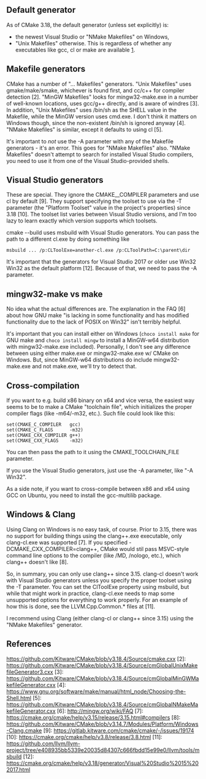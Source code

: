Default generator
-----------------

As of CMake 3.18, the default generator (unless set explicitly) is:
  * the newest Visual Studio or "NMake Makefiles" on Windows,
  * "Unix Makefiles" otherwise.
This is regardless of whether any executables like gcc, cl or make are
available [1].

Makefile generators
-------------------

CMake has a number of "... Makefiles" generators.  "Unix Makefiles" uses
gmake/make/smake, whichever is found first, and cc/c++ for compiler
detection [2].  "MinGW Makefiles" looks for mingw32-make.exe in a number of
well-known locations, uses gcc/g++ directly, and is aware of windres [3].  In
addition, "Unix Makefiles" uses /bin/sh as the SHELL value in the Makefile,
while the MinGW version uses cmd.exe.  I don't think it matters on Windows
though, since the non-existent /bin/sh is ignored anyway [4].  "NMake
Makefiles" is similar, except it defaults to using cl [5].

It's important to _not_ use the -A parameter with any of the Makefile
generators - it's an error.  This goes for "NMake Makefiles" also.  "NMake
Makefiles" doesn't attempt to search for installed Visual Studio compilers,
you need to use it from one of the Visual Studio-provided shells.

Visual Studio generators
------------------------

These are special.  They ignore the CMAKE_<LANG>_COMPILER parameters and use
cl by default [9].  They support specifying the toolset to use via the -T
parameter (the "Platform Toolset" value in the project's properties) since
3.18 [10].  The toolset list varies between Visual Studio versions, and I'm
too lazy to learn exactly which version supports which toolsets.

cmake --build uses msbuild with Visual Studio generators.  You can pass the
path to a different cl.exe by doing something like

    msbuild ... /p:CLToolExe=another-cl.exe /p:CLToolPath=C:\parent\dir

It's important that the generators for Visual Studio 2017 or older use Win32
Win32 as the default platform [12].  Because of that, we need to pass the -A
parameter.

mingw32-make vs make
--------------------

No idea what the actual differences are.  The explanation in the FAQ [6]
about how GNU make "is lacking in some functionality and has modified
functionality due to the lack of POSIX on Win32" isn't terribly helpful.

It's important that you can install either on Windows (`choco install make`
for GNU make and `choco install mingw` to install a MinGW-w64 distribution
with mingw32-make.exe included).  Personally, I don't see any difference
between using either make.exe or mingw32-make.exe w/ CMake on Windows.  But,
since MinGW-w64 distributions do include mingw32-make.exe and not make.exe,
we'll try to detect that.

Cross-compilation
-----------------

If you want to e.g. build x86 binary on x64 and vice versa, the easiest way
seems to be to make a CMake "toolchain file", which initializes the proper
compiler flags (like -m64/-m32, etc.).  Such file could look like this:

    set(CMAKE_C_COMPILER   gcc)
    set(CMAKE_C_FLAGS      -m32)
    set(CMAKE_CXX_COMPILER g++)
    set(CMAKE_CXX_FLAGS    -m32)

You can then pass the path to it using the CMAKE_TOOLCHAIN_FILE parameter.

If you use the Visual Studio generators, just use the -A parameter, like "-A
Win32".

As a side note, if you want to cross-compile between x86 and x64 using GCC on
Ubuntu, you need to install the gcc-multilib package.

Windows & Clang
---------------

Using Clang on Windows is no easy task, of course.  Prior to 3.15, there was
no support for building things using the clang++.exe executable, only
clang-cl.exe was supported [7].  If you specified -DCMAKE_CXX_COMPILER=clang++,
CMake would stil pass MSVC-style command line options to the compiler (like
/MD, /nologo, etc.), which clang++ doesn't like [8].

So, in summary, you can only use clang++ since 3.15.  clang-cl doesn't work
with Visual Studio generators unless you specify the proper toolset using the
-T parameter.  You can set the ClToolExe property using msbuild, but while
that might work in practice, clang-cl.exe needs to map some unsupported
options for everything to work properly.  For an example of how this is done,
see the LLVM.Cpp.Common.* files at [11].

I recommend using Clang (either clang-cl or clang++ since 3.15) using the
"NMake Makefiles" generator.

References
----------

[1]: cmake::EvaluateDefaultGlobalGenerator
     https://github.com/Kitware/CMake/blob/v3.18.4/Source/cmake.cxx
[2]: https://github.com/Kitware/CMake/blob/v3.18.4/Source/cmGlobalUnixMakefileGenerator3.cxx
[3]: https://github.com/Kitware/CMake/blob/v3.18.4/Source/cmGlobalMinGWMakefileGenerator.cxx
[4]: https://www.gnu.org/software/make/manual/html_node/Choosing-the-Shell.html
[5]: https://github.com/Kitware/CMake/blob/v3.18.4/Source/cmGlobalNMakeMakefileGenerator.cxx
[6]: http://mingw.org/wiki/FAQ
[7]: https://cmake.org/cmake/help/v3.15/release/3.15.html#compilers
[8]: https://github.com/Kitware/CMake/blob/v3.14.7/Modules/Platform/Windows-Clang.cmake
[9]: https://gitlab.kitware.com/cmake/cmake/-/issues/19174
[10]: https://cmake.org/cmake/help/v3.8/release/3.8.html
[11]: https://github.com/llvm/llvm-project/tree/e408935bb5339e20035d84307c666fbdd15e99e0/llvm/tools/msbuild
[12]: https://cmake.org/cmake/help/v3.18/generator/Visual%20Studio%2015%202017.html
